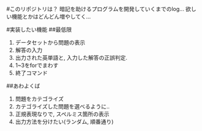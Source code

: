 #このリポジトリは？
暗記を助けるプログラムを開発していくまでのlog...
  欲しい機能とかはどんどん増やしてく...


#実装したい機能
##最低限
1. データセットから問題の表示
2. 解答の入力
3. 出力された英単語と, 入力した解答の正誤判定. 
4. 1~3をforでまわす
5. 終了コマンド

##あわよくば
1. 問題をカテゴライズ
2. カテゴライズした問題を選べるように..
3. 正規表現なりで, スペルミス箇所の表示
4. 出力方法を分けたい(ランダム, 順番通り) 
